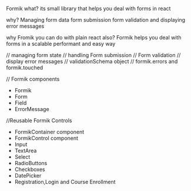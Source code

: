 Formik
what?
its small library that helps you deal with forms in react

why?
Managing form data
form submission
form validation and displaying error messages

why Fromik you can do with plain react also?
Formik helps you deal with forms in a scalable performant and easy way

// managing form state
// handling Form submission
// Form validation
// display error messages
// validationSchema object
// formik.errors and formik.touched

// Formik components

- Formik
- Form
- Field
- ErrorMessage

//Reusable Formik Controls

- FormikContainer component
- FormikControl component
- Input
- TextArea
- Select
- RadioButtons
- Checkboxes
- DatePicker
- Registration,Login and Course Enrollment

